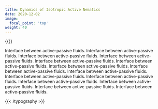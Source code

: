 ```yaml
---
title: Dynamics of Isotropic Active Nematics
date: 2020-12-02
image:
  focal_point: 'top'
weight: 40
---
```


{{<typography font="Roboto" size="18px" style="normal" weight="normal" >}}

Interface between active-passive fluids.
Interface between active-passive fluids.
Interface between active-passive fluids.
Interface between active-passive fluids.
Interface between active-passive fluids.
Interface between active-passive fluids.
Interface between active-passive fluids.
Interface between active-passive fluids.
Interface between active-passive fluids.
Interface between active-passive fluids.
Interface between active-passive fluids.
Interface between active-passive fluids.
Interface between active-passive fluids.
Interface between active-passive fluids.
Interface between active-passive fluids.

{{< /typography >}}

<br />

<!--more-->

